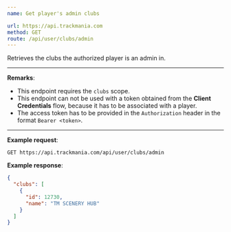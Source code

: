 ```yaml
---
name: Get player's admin clubs

url: https://api.trackmania.com
method: GET
route: /api/user/clubs/admin
---
```


Retrieves the clubs the authorized player is an admin in.

---

**Remarks**:
- This endpoint requires the `clubs` scope.
- This endpoint can not be used with a token obtained from the **Client Credentials** flow, because it has to be associated with a player.
- The access token has to be provided in the `Authorization` header in the format `Bearer <token>`.

---

**Example request**:
```plain
GET https://api.trackmania.com/api/user/clubs/admin
```

**Example response**:
```json
{
  "clubs": [
    {
      "id": 12730,
      "name": "TM SCENERY HUB"
    }
  ]
}
```
